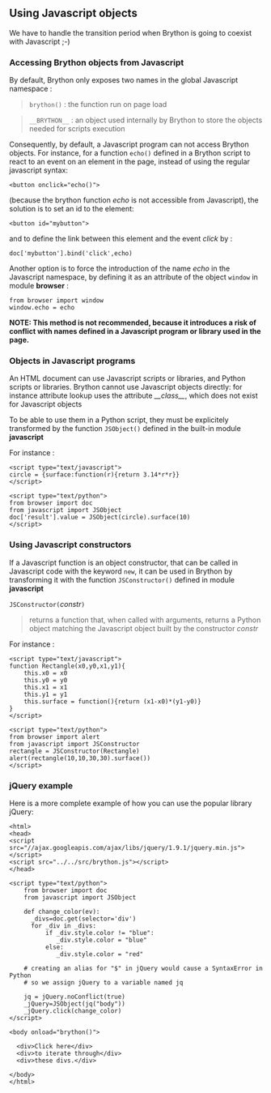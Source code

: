 Using Javascript objects
------------------------

We have to handle the transition period when Brython is going to coexist with Javascript ;-)

### Accessing Brython objects from Javascript

By default, Brython only exposes two names in the global Javascript namespace :

> `brython()` : the function run on page load

> `__BRYTHON__` : an object used internally by Brython to store the objects needed for scripts execution

Consequently, by default, a Javascript program can not access Brython objects.
 For instance, for a function `echo()` defined in a Brython script 
to react to an event on an element in the page, instead of using the regular javascript syntax:

    <button onclick="echo()">

(because the brython function _echo_ is not accessible from Javascript), the solution is to set an id to the element:

    <button id="mybutton">

and to define the link between this element and the event _click_ by :

    doc['mybutton'].bind('click',echo)

Another option is to force the introduction of the name _echo_ in the Javascript namespace, by defining it as an attribute of the object `window` in module **browser** :

    from browser import window
    window.echo = echo

<strong>NOTE: This method is not recommended, because it introduces a risk of conflict with names defined in a Javascript program or library used in the page.
</strong>

### Objects in Javascript programs

An HTML document can use Javascript scripts or libraries, and Python scripts or libraries. Brython cannot use Javascript objects directly: for instance attribute lookup uses the attribute _\_\_class\_\__, which does not exist for Javascript objects

To be able to use them in a Python script, they must be explicitely transformed by the function `JSObject()` defined in the built-in module **javascript**

For instance :

    <script type="text/javascript">
    circle = {surface:function(r){return 3.14*r*r}}
    </script>
    
    <script type="text/python">
    from browser import doc
    from javascript import JSObject
    doc['result'].value = JSObject(circle).surface(10)
    </script>

### Using Javascript constructors

If a Javascript function is an object constructor, that can be called in Javascript code with the keyword `new`, it can be used in Brython by transforming it with the function `JSConstructor()` defined in module **javascript**

`JSConstructor(`_constr_`)`

> returns a function that, when called with arguments, returns a Python object matching the Javascript object built by the constructor _constr_

For instance :

    <script type="text/javascript">
    function Rectangle(x0,y0,x1,y1){
        this.x0 = x0
        this.y0 = y0
        this.x1 = x1
        this.y1 = y1
        this.surface = function(){return (x1-x0)*(y1-y0)}
    }
    </script>
    
    <script type="text/python">
    from browser import alert
    from javascript import JSConstructor
    rectangle = JSConstructor(Rectangle)
    alert(rectangle(10,10,30,30).surface())
    </script>

### jQuery example

Here is a more complete example of how you can use the popular library jQuery:

    <html>
    <head>
    <script src="//ajax.googleapis.com/ajax/libs/jquery/1.9.1/jquery.min.js">
    </script>
    <script src="../../src/brython.js"></script>
    </head>
    
    <script type="text/python">
        from browser import doc
        from javascript import JSObject
        
        def change_color(ev):
          _divs=doc.get(selector='div')
          for _div in _divs:
              if _div.style.color != "blue":
                 _div.style.color = "blue"
              else:
                 _div.style.color = "red"
        
        # creating an alias for "$" in jQuery would cause a SyntaxError in Python
        # so we assign jQuery to a variable named jq

        jq = jQuery.noConflict(true)
        _jQuery=JSObject(jq("body"))
        _jQuery.click(change_color)    
    </script>
    
    <body onload="brython()">

      <div>Click here</div>
      <div>to iterate through</div>
      <div>these divs.</div>
     
    </body>
    </html>
